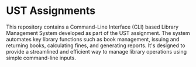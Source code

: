 # UST Assignments

This repository contains a Command-Line Interface (CLI) based Library Management System developed as part of the UST assignment. The system automates key library functions such as book management, issuing and returning books, calculating fines, and generating reports. It's designed to provide a streamlined and efficient way to manage library operations using simple command-line inputs.
